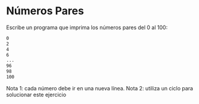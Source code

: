 # Números Pares

Escribe un programa que imprima los números pares del 0 al 100:

```markdown
0
2
4
6
...
96
98
100
```

Nota 1: cada número debe ir en una nueva línea.
Nota 2: utiliza un ciclo para solucionar este ejercicio
